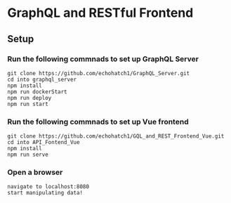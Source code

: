 # GraphQL and RESTful Frontend

## Setup

### Run the following commnads to set up GraphQL Server
```
git clone https://github.com/echohatch1/GraphQL_Server.git
cd into graphql_server
npm install
npm run dockerStart
npm run deploy
npm run start
```
### Run the following commnads to set up Vue frontend
```
git clone https://github.com/echohatch1/GQL_and_REST_Frontend_Vue.git
cd into API_Fontend_Vue
npm install
npm run serve
```
### Open a browser
```
navigate to localhost:8080
start manipulating data!
```